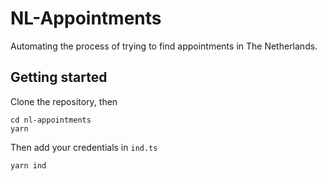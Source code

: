 # NL-Appointments

Automating the process of trying to find appointments in The Netherlands.

## Getting started

Clone the repository, then
```
cd nl-appointments
yarn
```

Then add your credentials in `ind.ts`

```
yarn ind
```